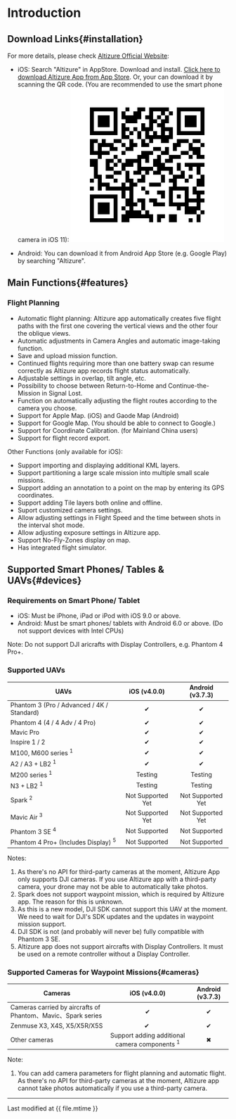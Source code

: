 # Introduction

## Download Links{#installation}

For more details, please check [Altizure Official Website](https://www.altizure.com/mobile):

* iOS: Search "Altizure" in AppStore. Download and install. [Click here to download Altizure App from App Store](https://itunes.apple.com/app/id1018791616?mt=8). Or, your can download it by scanning the QR code. (You are recommended to use the smart phone camera in iOS 11):
  ![AppStore QR code](../../assets/app-download-ios-appstore.png)
        
* Android: You can download it from Android App Store (e.g. Google Play) by searching "Altizure".

## Main Functions{#features}

### Flight Planning

* Automatic flight planning: Altizure app automatically creates five flight paths with the first one covering the vertical views and the other four the oblique views.
* Automatic adjustments in Camera Angles and automatic image-taking function.
* Save and upload mission function.
* Continued flights requiring more than one battery swap can resume correctly as Altizure app records flight status automatically.
* Adjustable settings in overlap, tilt angle, etc.
* Possibility to choose between Return-to-Home and Continue-the-Mission in Signal Lost.
* Function on automatically adjusting the flight routes according to the camera you choose.
* Support for Apple Map. (iOS) and Gaode Map (Android)
* Support for Google Map. (You should be able to connect to Google.)
* Support for Coordinate Calibration. (for Mainland China users)
* Support for flight record export.


Other Functions (only available for iOS):
* Support importing and displaying additional KML layers.
* Support partitioning a large scale mission into multiple small scale missions.
* Support adding an annotation to a point on the map by entering its GPS coordinates.
* Support adding Tile layers both online and offline.
* Suport customized camera settings.
* Allow adjusting settings in Flight Speed and the time between shots in the interval shot mode.
* Allow adjusting exposure settings in Altizure app.
* Support No-Fly-Zones display on map.
* Has integrated flight simulator.


## Supported Smart Phones/ Tables & UAVs{#devices}

### Requirements on Smart Phone/ Tablet

* iOS: Must be iPhone, iPad or iPod with iOS 9.0 or above.
* Android: Must be smart phones/ tablets with Android 6.0 or above. (Do not support devices with Intel CPUs)

Note: Do not support DJI aricrafts with Display Controllers, e.g. Phantom 4 Pro+.

### Supported UAVs

| UAVs | iOS (v4.0.0) | Android (v3.7.3) |
| ---  | :---: | :---: |
| Phantom 3 \(Pro / Advanced / 4K / Standard\) | ✔︎ | ✔︎ |
| Phantom 4 \(4 / 4 Adv / 4 Pro\) | ✔︎ | ✔︎ |
| Mavic Pro | ✔︎ | ✔︎ |
| Inspire 1 / 2 | ✔︎ | ✔︎ |
| M100, M600 series <sup>1</sup> | ✔︎ | ✔︎ |
| A2 / A3 + LB2 <sup>1</sup> | ✔︎ | ✔︎ |
| M200 series <sup>1</sup> | Testing | Testing  |
| N3 + LB2 <sup>1</sup> | Testing  | Testing  |
| Spark <sup>2</sup> | Not Supported Yet | Not Supported Yet |
| Mavic Air <sup>3</sup> | Not Supported Yet | Not Supported Yet |
| Phantom 3 SE <sup>4</sup> | Not Supported | Not Supported |
| Phantom 4 Pro+ (Includes Display) <sup>5</sup>| Not Supported | Not Supported |

Notes:

1. As there's no API for third-party cameras at the moment, Altizure App only supports DJI cameras. If you use Altizure app with a third-party camera, your drone may not be able to automatically take photos.
2. Spark does not support waypoint mission, which is required by Altizure app. The reason for this is unknown.
3. As this is a new model, DJI SDK cannot support this UAV at the moment. We need to wait for DJI's SDK updates and the updates in waypoint mission support.
4. DJI SDK is not (and probably will never be) fully compatible with Phantom 3 SE.
5. Altizure app does not support aircrafts with Display Controllers. It must be used on a remote controller without a Display Controller.

### Supported Cameras for Waypoint Missions{#cameras}

| Cameras | iOS (v4.0.0) | Android (v3.7.3) |
| ---  | :---: | :---: |
| Cameras carried by aircrafts of Phantom、Mavic、Spark series | ✔︎ | ✔︎ |
| Zenmuse X3, X4S, X5/X5R/X5S | ✔ ︎|✔︎ |
| Other cameras | Support adding additional camera components <sup>1</sup> | ✖︎ |
Note:
1. You can add camera parameters for flight planning and automatic flight. As there's no API for third-party cameras at the moment, Altizure app cannot take photos automatically if you use a third-party camera.


---

Last modified at {{ file.mtime }}